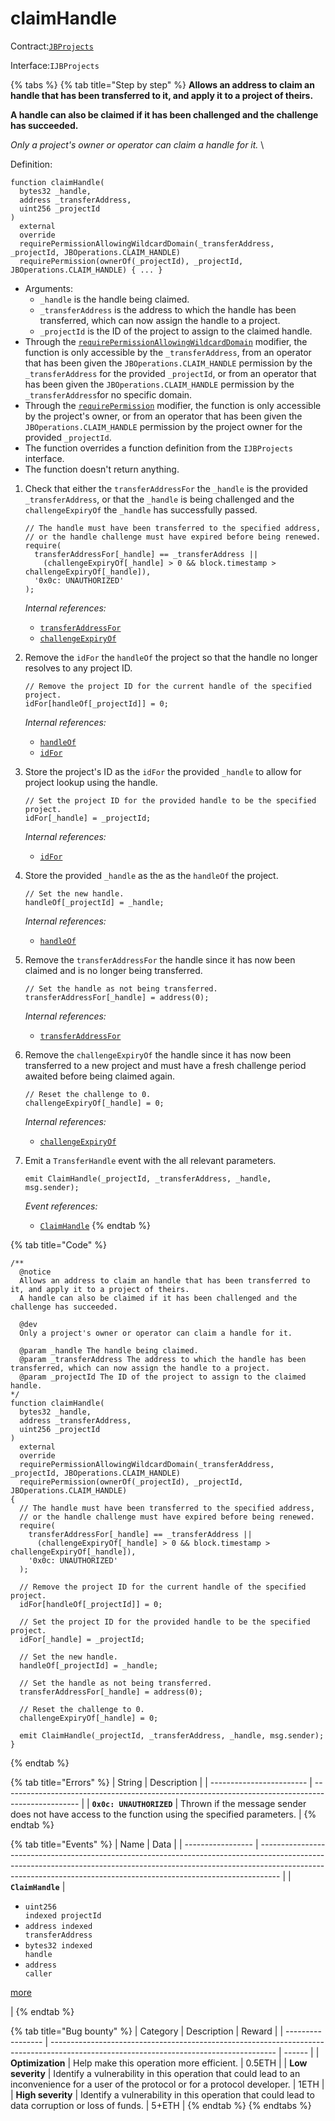 # claimHandle

Contract:[`JBProjects`](../)

Interface:`IJBProjects`

{% tabs %}
{% tab title="Step by step" %}
**Allows an address to claim an handle that has been transferred to it, and apply it to a project of theirs.**

**A handle can also be claimed if it has been challenged and the challenge has succeeded.**

_Only a project's owner or operator can claim a handle for it._  \


Definition:

```solidity
function claimHandle(
  bytes32 _handle,
  address _transferAddress,
  uint256 _projectId
)
  external
  override
  requirePermissionAllowingWildcardDomain(_transferAddress, _projectId, JBOperations.CLAIM_HANDLE)
  requirePermission(ownerOf(_projectId), _projectId, JBOperations.CLAIM_HANDLE) { ... }
```

* Arguments:
  * `_handle` is the handle being claimed.
  * `_transferAddress` is the address to which the handle has been transferred, which can now assign the handle to a project.
  * `_projectId` is the ID of the project to assign to the claimed handle.
* Through the [`requirePermissionAllowingWildcardDomain`](../../jboperatable/modifiers/requirepermissionallowingwildcarddomain.md) modifier, the function is only accessible by the `_transferAddress`, from an operator that has been given the `JBOperations.CLAIM_HANDLE` permission by the `_transferAddress` for the provided `_projectId`, or from an operator that has been given the `JBOperations.CLAIM_HANDLE` permission by the `_transferAddress`for no specific domain.
* Through the [`requirePermission`](../../jboperatable/modifiers/requirepermission.md) modifier, the function is only accessible by the project's owner, or from an operator that has been given the `JBOperations.CLAIM_HANDLE` permission by the project owner for the provided `_projectId`.
* The function overrides a function definition from the `IJBProjects` interface.
* The function doesn't return anything.



1.  Check that either the `transferAddressFor` the `_handle` is the provided `_transferAddress`, or that the `_handle` is being challenged and the `challengeExpiryOf` the `_handle` has successfully passed.

    ```solidity
    // The handle must have been transferred to the specified address,
    // or the handle challenge must have expired before being renewed.
    require(
      transferAddressFor[_handle] == _transferAddress ||
        (challengeExpiryOf[_handle] > 0 && block.timestamp > challengeExpiryOf[_handle]),
      '0x0c: UNAUTHORIZED'
    );
    ```

    _Internal references:_

    * [`transferAddressFor`](../properties/transferaddressfor.md)
    * [`challengeExpiryOf`](../properties/challengeexpiryof.md)


2.  Remove the `idFor` the `handleOf` the project so that the handle no longer resolves to any project ID.

    ```solidity
    // Remove the project ID for the current handle of the specified project.
    idFor[handleOf[_projectId]] = 0;
    ```

    _Internal references:_

    * [`handleOf`](../properties/handleof.md)
    * [`idFor`](../properties/idfor.md)


3.  Store the project's ID as the `idFor` the provided `_handle` to allow for project lookup using the handle.

    ```solidity
    // Set the project ID for the provided handle to be the specified project.
    idFor[_handle] = _projectId;
    ```

    _Internal references:_

    * [`idFor`](../properties/idfor.md)


4.  Store the provided `_handle` as the as the `handleOf` the project.

    ```solidity
    // Set the new handle.
    handleOf[_projectId] = _handle;
    ```

    _Internal references:_

    * [`handleOf`](../properties/handleof.md)


5.  Remove the `transferAddressFor` the handle since it has now been claimed and is no longer being transferred.

    ```solidity
    // Set the handle as not being transferred.
    transferAddressFor[_handle] = address(0);
    ```

    _Internal references:_

    * [`transferAddressFor`](../properties/transferaddressfor.md)


6.  Remove the `challengeExpiryOf` the handle since it has now been transferred to a new project and must have a fresh challenge period awaited before being claimed again.

    ```solidity
    // Reset the challenge to 0.
    challengeExpiryOf[_handle] = 0;
    ```

    _Internal references:_

    * [`challengeExpiryOf`](../properties/challengeexpiryof.md)


7.  Emit a `TransferHandle` event with the all relevant parameters.

    ```solidity
    emit ClaimHandle(_projectId, _transferAddress, _handle, msg.sender);
    ```

    _Event references:_

    * [`ClaimHandle`](../events/claimhandle.md)
{% endtab %}

{% tab title="Code" %}
```solidity
/**
  @notice 
  Allows an address to claim an handle that has been transferred to it, and apply it to a project of theirs.
  A handle can also be claimed if it has been challenged and the challenge has succeeded.

  @dev 
  Only a project's owner or operator can claim a handle for it.

  @param _handle The handle being claimed.
  @param _transferAddress The address to which the handle has been transferred, which can now assign the handle to a project.
  @param _projectId The ID of the project to assign to the claimed handle.
*/
function claimHandle(
  bytes32 _handle,
  address _transferAddress,
  uint256 _projectId
)
  external
  override
  requirePermissionAllowingWildcardDomain(_transferAddress, _projectId, JBOperations.CLAIM_HANDLE)
  requirePermission(ownerOf(_projectId), _projectId, JBOperations.CLAIM_HANDLE)
{
  // The handle must have been transferred to the specified address,
  // or the handle challenge must have expired before being renewed.
  require(
    transferAddressFor[_handle] == _transferAddress ||
      (challengeExpiryOf[_handle] > 0 && block.timestamp > challengeExpiryOf[_handle]),
    '0x0c: UNAUTHORIZED'
  );

  // Remove the project ID for the current handle of the specified project.
  idFor[handleOf[_projectId]] = 0;

  // Set the project ID for the provided handle to be the specified project.
  idFor[_handle] = _projectId;

  // Set the new handle.
  handleOf[_projectId] = _handle;

  // Set the handle as not being transferred.
  transferAddressFor[_handle] = address(0);

  // Reset the challenge to 0.
  challengeExpiryOf[_handle] = 0;

  emit ClaimHandle(_projectId, _transferAddress, _handle, msg.sender);
}
```
{% endtab %}

{% tab title="Errors" %}
| String                   | Description                                                                                       |
| ------------------------ | ------------------------------------------------------------------------------------------------- |
| **`0x0c: UNAUTHORIZED`** | Thrown if the message sender does not have access to the function using the specified parameters. |
{% endtab %}

{% tab title="Events" %}
| Name              | Data                                                                                                                                                                                                                                            |
| ----------------- | ----------------------------------------------------------------------------------------------------------------------------------------------------------------------------------------------------------------------------------------------- |
| **`ClaimHandle`** | <ul><li><code>uint256 indexed projectId</code></li><li><code>address indexed transferAddress</code></li><li><code>bytes32 indexed handle</code></li><li><code>address caller</code></li></ul><p><a href="../events/claimhandle.md">more</a></p> |
{% endtab %}

{% tab title="Bug bounty" %}
| Category          | Description                                                                                                                            | Reward |
| ----------------- | -------------------------------------------------------------------------------------------------------------------------------------- | ------ |
| **Optimization**  | Help make this operation more efficient.                                                                                               | 0.5ETH |
| **Low severity**  | Identify a vulnerability in this operation that could lead to an inconvenience for a user of the protocol or for a protocol developer. | 1ETH   |
| **High severity** | Identify a vulnerability in this operation that could lead to data corruption or loss of funds.                                        | 5+ETH  |
{% endtab %}
{% endtabs %}
